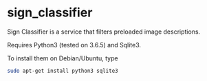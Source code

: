 # sign_classifier
Sign Classifier is a service that filters preloaded image descriptions.

Requires Python3 (tested on 3.6.5) and Sqlite3.

To install them on Debian/Ubuntu, type

```sh
sudo apt-get install python3 sqlite3
```
